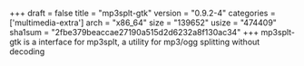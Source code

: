 +++
draft = false
title = "mp3splt-gtk"
version = "0.9.2-4"
categories = ['multimedia-extra']
arch = "x86_64"
size = "139652"
usize = "474409"
sha1sum = "2fbe379beaccae27190a515d2d6232a8f130ac34"
+++
mp3splt-gtk is a interface for mp3splt, a utility for mp3/ogg splitting without decoding